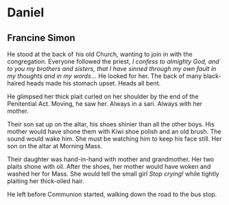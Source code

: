 # Daniel
## Francine Simon
He stood at the back of  his old Church, wanting to join in with the
congregation.
Everyone followed the priest,
 _I confess to almighty God, and to you my brothers and sisters, that
I have sinned through my own fault in my thoughts and in my words ..._
He looked for her. The back of many black-haired heads made
his stomach upset. Heads all bent.

He glimpsed her thick plait curled on her shoulder by
the end of the Penitential Act. Moving, he saw her.
Always in a sari. Always with her mother.

Their son sat up on the altar, his shoes shinier
than all the other boys. His mother would have shone
them with Kiwi shoe polish and an old brush. The sound
would wake him. She must be watching him to keep
his face still. Her son on the altar at Morning Mass.

Their daughter was hand-in-hand with mother and
grandmother. Her two plaits shone with oil. After
the shoes, her mother would have woken and washed
her for Mass. She would tell the small girl _Stop crying!_
while tightly plaiting her thick-oiled hair.

He left before Communion started, walking down the road to the bus stop.